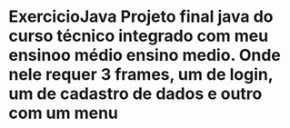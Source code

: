# ExercicioJava Projeto final java do curso técnico integrado com meu ensinoo médio ensino medio. Onde nele requer 3 frames, um de login, um de cadastro de dados e outro com um menu
